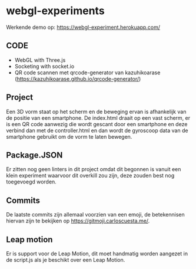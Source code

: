 # webgl-experiments
Werkende demo op:
https://webgl-experiment.herokuapp.com/

## CODE
- WebGL with Three.js
- Socketing with socket.io
- QR code scannen met qrcode-generator van kazuhikoarase (https://kazuhikoarase.github.io/qrcode-generator/)

## Project
Een 3D vorm staat op het scherm en de beweging ervan is afhankelijk van de positie van een smartphone.
De index.html draait op een vast scherm, er is een QR code aanwezig die wordt gescant door een smartphone en deze verbind dan met de controller.html en dan wordt de gyroscoop data van de smartphone gebruikt om de vorm te laten bewegen.

## Package.JSON
Er zitten nog geen linters in dit project omdat dit begonnen is vanuit een klein experiment waarvoor dit overkill zou zijn, deze zouden best nog toegevoegd worden.

## Commits
De laatste commits zijn allemaal voorzien van een emoji, de betekennisen hiervan zijn te bekijken op https://gitmoji.carloscuesta.me/.

## Leap motion
Er is support voor de Leap Motion, dit moet handmatig worden aangezet in de script.js als je beschikt over een Leap Motion.
